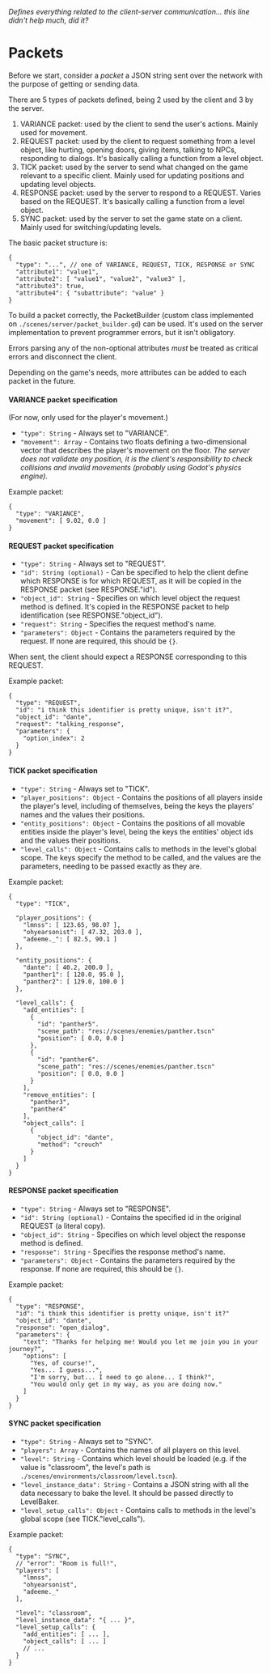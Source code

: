 _Defines everything related to the client-server communication... this line didn't help much, did it?_

Packets
=======

Before we start, consider a _packet_ a JSON string sent over the network with the purpose of getting or sending data.

There are 5 types of packets defined, being 2 used by the client and 3 by the server.
1. VARIANCE packet: used by the client to send the user's actions. Mainly used for movement.
2. REQUEST packet: used by the client to request something from a level object, like hurting, opening doors, giving items, talking to NPCs, responding to dialogs. It's basically calling a function from a level object.
3. TICK packet: used by the server to send what changed on the game relevant to a specific client. Mainly used for updating positions and updating level objects.
4. RESPONSE packet: used by the server to respond to a REQUEST. Varies based on the REQUEST. It's basically calling a function from a level object.
5. SYNC packet: used by the server to set the game state on a client. Mainly used for switching/updating levels.

The basic packet structure is:
```
{
  "type": "...", // one of VARIANCE, REQUEST, TICK, RESPONSE or SYNC
  "attribute1": "value1",
  "attribute2": [ "value1", "value2", "value3" ],
  "attribute3": true,
  "attribute4": { "subattribute": "value" }
}
```

To build a packet correctly, the PacketBuilder (custom class implemented on `./scenes/server/packet_builder.gd`) can be used. It's used on the server implementation to prevent programmer errors, but it isn't obligatory.

Errors parsing any of the non-optional attributes _must_ be treated as critical errors and disconnect the client.

Depending on the game's needs, more attributes can be added to each packet in the future.
#### VARIANCE packet specification
(For now, only used for the player's movement.)

- `"type": String` - Always set to "VARIANCE".
- `"movement": Array` - Contains two floats defining a two-dimensional vector that describes the player's movement on the floor. _The server does not validate any position, it is the client's responsibility to check collisions and invalid movements (probably using Godot's physics engine)._

Example packet:
```
{
  "type": "VARIANCE",
  "movement": [ 9.02, 0.0 ]
}
```

#### REQUEST packet specification
- `"type": String` - Always set to "REQUEST".
- `"id": String (optional)` - Can be specified to help the client define which RESPONSE is for which REQUEST, as it will be copied in the RESPONSE packet (see RESPONSE."id").
- `"object_id": String` - Specifies on which level object the request method is defined. It's copied in the RESPONSE packet to help identification (see RESPONSE."object_id").
- `"request": String` - Specifies the request method's name.
- `"parameters": Object` - Contains the parameters required by the request. If none are required, this should be `{}`.

When sent, the client should expect a RESPONSE corresponding to this REQUEST.

Example packet:
```
{
  "type": "REQUEST",
  "id": "i think this identifier is pretty unique, isn't it?",
  "object_id": "dante",
  "request": "talking_response",
  "parameters": {
	"option_index": 2
  }
}
```

#### TICK packet specification
- `"type": String` - Always set to "TICK".
- `"player_positions": Object` - Contains the positions of all players inside the player's level, including of themselves, being the keys the players' names and the values their positions.
- `"entity_positions": Object` - Contains the positions of all movable entities inside the player's level, being the keys the entities' object ids and the values their positions.
- `"level_calls": Object` - Contains calls to methods in the level's global scope. The keys specify the method to be called, and the values are the parameters, needing to be passed exactly as they are.

Example packet:
```
{
  "type": "TICK",
  
  "player_positions": {
	"lmnss": [ 123.65, 98.07 ],
	"ohyearsonist": [ 47.32, 203.0 ],
	"adeeme._": [ 82.5, 90.1 ]
  },
  
  "entity_positions": {
	"dante": [ 40.2, 200.0 ],
	"panther1": [ 120.0, 95.0 ],
	"panther2": [ 129.0, 100.0 ]
  },
  
  "level_calls": {
	"add_entities": [
	  {
		"id": "panther5".
		"scene_path": "res://scenes/enemies/panther.tscn"
		"position": [ 0.0, 0.0 ]
	  },
	  {
		"id": "panther6".
		"scene_path": "res://scenes/enemies/panther.tscn"
		"position": [ 0.0, 0.0 ]
	  }
	],
	"remove_entities": [
	  "panther3",
	  "panther4"
	],
	"object_calls": [
	  {
		"object_id": "dante",
		"method": "crouch"
	  }
	]
  }
}
```

#### RESPONSE packet specification
- `"type": String` - Always set to "RESPONSE".
- `"id": String (optional)` - Contains the specified id in the original REQUEST (a literal copy).
- `"object_id": String` - Specifies on which level object the response method is defined.
- `"response": String` - Specifies the response method's name.
- `"parameters": Object` - Contains the parameters required by the response. If none are required, this should be `{}`.

Example packet:
```
{
  "type": "RESPONSE",
  "id": "i think this identifier is pretty unique, isn't it?"
  "object_id": "dante",
  "response": "open_dialog",
  "parameters": {
	"text": "Thanks for helping me! Would you let me join you in your journey?",
	"options": [
	  "Yes, of course!",
	  "Yes... I guess...",
	  "I'm sorry, but... I need to go alone... I think?",
	  "You would only get in my way, as you are doing now."
	]
  }
}
```

#### SYNC packet specification
- `"type": String` - Always set to "SYNC".
- `"players": Array` - Contains the names of all players on this level.
- `"level": String` - Contains which level should be loaded (e.g. if the value is "classroom", the level's path is `./scenes/environments/classroom/level.tscn`). 
- `"level_instance_data": String` - Contains a JSON string with all the data necessary to bake the level. It should be passed directly to LevelBaker.
- `"level_setup_calls": Object` - Contains calls to methods in the level's global scope (see TICK."level_calls").

Example packet:
```
{
  "type": "SYNC",
  // "error": "Room is full!",
  "players": [
	"lmnss",
	"ohyearsonist",
	"adeeme._"
  ],
  
  "level": "classroom",
  "level_instance_data": "{ ... }",
  "level_setup_calls": {
	"add_entities": [ ... ],
	"object_calls": [ ... ]
	// ...
  }
}
```
